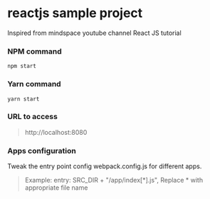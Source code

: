# reactjs sample project

Inspired from mindspace youtube channel React JS tutorial

### NPM command
`npm start`

### Yarn command
`yarn start`

### URL to access
> http://localhost:8080

### Apps configuration

Tweak the entry point config webpack.config.js for different apps.
> Example: entry: SRC_DIR + "/app/index[*].js",
> Replace * with appropriate file name
